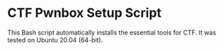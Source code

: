 # CTF Pwnbox Setup Script
This Bash script automatically installs the essential tools for CTF. It was tested on Ubuntu 20.04 (64-bit).
